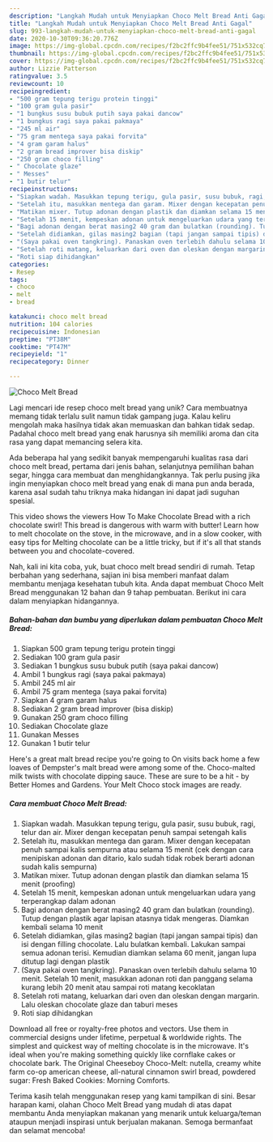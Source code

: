 ```yaml
---
description: "Langkah Mudah untuk Menyiapkan Choco Melt Bread Anti Gagal"
title: "Langkah Mudah untuk Menyiapkan Choco Melt Bread Anti Gagal"
slug: 993-langkah-mudah-untuk-menyiapkan-choco-melt-bread-anti-gagal
date: 2020-10-30T09:36:20.776Z
image: https://img-global.cpcdn.com/recipes/f2bc2ffc9b4fee51/751x532cq70/choco-melt-bread-foto-resep-utama.jpg
thumbnail: https://img-global.cpcdn.com/recipes/f2bc2ffc9b4fee51/751x532cq70/choco-melt-bread-foto-resep-utama.jpg
cover: https://img-global.cpcdn.com/recipes/f2bc2ffc9b4fee51/751x532cq70/choco-melt-bread-foto-resep-utama.jpg
author: Lizzie Patterson
ratingvalue: 3.5
reviewcount: 10
recipeingredient:
- "500 gram tepung terigu protein tinggi"
- "100 gram gula pasir"
- "1 bungkus susu bubuk putih saya pakai dancow"
- "1 bungkus ragi saya pakai pakmaya"
- "245 ml air"
- "75 gram mentega saya pakai forvita"
- "4 gram garam halus"
- "2 gram bread improver bisa diskip"
- "250 gram choco filling"
- " Chocolate glaze"
- " Messes"
- "1 butir telur"
recipeinstructions:
- "Siapkan wadah. Masukkan tepung terigu, gula pasir, susu bubuk, ragi, telur dan air. Mixer dengan kecepatan penuh sampai setengah kalis"
- "Setelah itu, masukkan mentega dan garam. Mixer dengan kecepatan penuh sampai kalis sempurna atau selama 15 menit (cek dengan cara menipiskan adonan dan ditario, kalo sudah tidak robek berarti adonan sudah kalis sempurna)"
- "Matikan mixer. Tutup adonan dengan plastik dan diamkan selama 15 menit (proofing)"
- "Setelah 15 menit, kempeskan adonan untuk mengeluarkan udara yang terperangkap dalam adonan"
- "Bagi adonan dengan berat masing2 40 gram dan bulatkan (rounding). Tutup dengan plastik agar lapisan atasnya tidak mengeras. Diamkan kembali selama 10 menit"
- "Setelah didiamkan, gilas masing2 bagian (tapi jangan sampai tipis) dan isi dengan filling chocolate. Lalu bulatkan kembali. Lakukan sampai semua adonan terisi. Kemudian diamkan selama 60 menit, jangan lupa ditutup lagi dengan plastik"
- "(Saya pakai oven tangkring). Panaskan oven terlebih dahulu selama 10 menit. Setelah 10 menit, masukkan adonan roti dan panggang selama kurang lebih 20 menit atau sampai roti matang kecoklatan"
- "Setelah roti matang, keluarkan dari oven dan oleskan dengan margarin. Lalu oleskan chocolate glaze dan taburi meses"
- "Roti siap dihidangkan"
categories:
- Resep
tags:
- choco
- melt
- bread

katakunci: choco melt bread 
nutrition: 104 calories
recipecuisine: Indonesian
preptime: "PT38M"
cooktime: "PT47M"
recipeyield: "1"
recipecategory: Dinner

---
```



![Choco Melt Bread](https://img-global.cpcdn.com/recipes/f2bc2ffc9b4fee51/751x532cq70/choco-melt-bread-foto-resep-utama.jpg)

Lagi mencari ide resep choco melt bread yang unik? Cara membuatnya memang tidak terlalu sulit namun tidak gampang juga. Kalau keliru mengolah maka hasilnya tidak akan memuaskan dan bahkan tidak sedap. Padahal choco melt bread yang enak harusnya sih memiliki aroma dan cita rasa yang dapat memancing selera kita.

Ada beberapa hal yang sedikit banyak mempengaruhi kualitas rasa dari choco melt bread, pertama dari jenis bahan, selanjutnya pemilihan bahan segar, hingga cara membuat dan menghidangkannya. Tak perlu pusing jika ingin menyiapkan choco melt bread yang enak di mana pun anda berada, karena asal sudah tahu triknya maka hidangan ini dapat jadi suguhan spesial.

This video shows the viewers How To Make Chocolate Bread with a rich chocolate swirl! This bread is dangerous with warm with butter! Learn how to melt chocolate on the stove, in the microwave, and in a slow cooker, with easy tips for Melting chocolate can be a little tricky, but if it&#39;s all that stands between you and chocolate-covered.


Nah, kali ini kita coba, yuk, buat choco melt bread sendiri di rumah. Tetap berbahan yang sederhana, sajian ini bisa memberi manfaat dalam membantu menjaga kesehatan tubuh kita. Anda dapat membuat Choco Melt Bread menggunakan 12 bahan dan 9 tahap pembuatan. Berikut ini cara dalam menyiapkan hidangannya.

<!--inarticleads1-->

##### Bahan-bahan dan bumbu yang diperlukan dalam pembuatan Choco Melt Bread:

1. Siapkan 500 gram tepung terigu protein tinggi
1. Sediakan 100 gram gula pasir
1. Sediakan 1 bungkus susu bubuk putih (saya pakai dancow)
1. Ambil 1 bungkus ragi (saya pakai pakmaya)
1. Ambil 245 ml air
1. Ambil 75 gram mentega (saya pakai forvita)
1. Siapkan 4 gram garam halus
1. Sediakan 2 gram bread improver (bisa diskip)
1. Gunakan 250 gram choco filling
1. Sediakan  Chocolate glaze
1. Gunakan  Messes
1. Gunakan 1 butir telur


Here&#39;s a great malt bread recipe you&#39;re going to On visits back home a few loaves of Dempster&#39;s malt bread were among some of the. Choco-malted milk twists with chocolate dipping sauce. These are sure to be a hit - by Better Homes and Gardens. Your Melt Choco stock images are ready. 

<!--inarticleads2-->

##### Cara membuat Choco Melt Bread:

1. Siapkan wadah. Masukkan tepung terigu, gula pasir, susu bubuk, ragi, telur dan air. Mixer dengan kecepatan penuh sampai setengah kalis
1. Setelah itu, masukkan mentega dan garam. Mixer dengan kecepatan penuh sampai kalis sempurna atau selama 15 menit (cek dengan cara menipiskan adonan dan ditario, kalo sudah tidak robek berarti adonan sudah kalis sempurna)
1. Matikan mixer. Tutup adonan dengan plastik dan diamkan selama 15 menit (proofing)
1. Setelah 15 menit, kempeskan adonan untuk mengeluarkan udara yang terperangkap dalam adonan
1. Bagi adonan dengan berat masing2 40 gram dan bulatkan (rounding). Tutup dengan plastik agar lapisan atasnya tidak mengeras. Diamkan kembali selama 10 menit
1. Setelah didiamkan, gilas masing2 bagian (tapi jangan sampai tipis) dan isi dengan filling chocolate. Lalu bulatkan kembali. Lakukan sampai semua adonan terisi. Kemudian diamkan selama 60 menit, jangan lupa ditutup lagi dengan plastik
1. (Saya pakai oven tangkring). Panaskan oven terlebih dahulu selama 10 menit. Setelah 10 menit, masukkan adonan roti dan panggang selama kurang lebih 20 menit atau sampai roti matang kecoklatan
1. Setelah roti matang, keluarkan dari oven dan oleskan dengan margarin. Lalu oleskan chocolate glaze dan taburi meses
1. Roti siap dihidangkan


Download all free or royalty-free photos and vectors. Use them in commercial designs under lifetime, perpetual &amp; worldwide rights. The simplest and quickest way of melting chocolate is in the microwave. It&#39;s ideal when you&#39;re making something quickly like cornflake cakes or chocolate bark. The Original Cheeseboy Choco-Melt: nutella, creamy white farm co-op american cheese, all-natural cinnamon swirl bread, powdered sugar: Fresh Baked Cookies: Morning Comforts. 

Terima kasih telah menggunakan resep yang kami tampilkan di sini. Besar harapan kami, olahan Choco Melt Bread yang mudah di atas dapat membantu Anda menyiapkan makanan yang menarik untuk keluarga/teman ataupun menjadi inspirasi untuk berjualan makanan. Semoga bermanfaat dan selamat mencoba!
